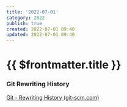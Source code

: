 ```yaml
---
title: '2022-07-01'
category: 2022
publish: true
created: 2022-07-01 09:40
updated: 2022-07-01 09:40
---
```


# {{ $frontmatter.title }}

### Git Rewriting History

[Git - Rewriting History (git-scm.com)](https://git-scm.com/book/en/v2/Git-Tools-Rewriting-History#:~:text=Changing%20Multiple%20Commit%20Messages,moving%20them%20to%20another%20one.)
